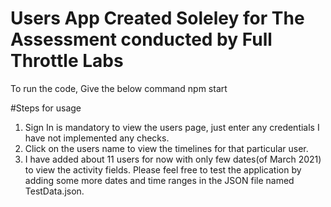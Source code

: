 # Users App Created Soleley for The Assessment conducted by Full Throttle Labs

To run the code, Give the below command
npm start

#Steps for usage
1. Sign In is mandatory to view the users page, just enter any credentials I have not implemented any checks.
2. Click on the users name to view the timelines for that particular user.
3. I have added about 11 users for now with only few dates(of March 2021) to view the activity fields. Please feel free to test the application by adding some more dates and time ranges in the JSON file named TestData.json.